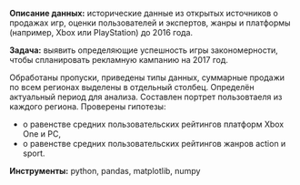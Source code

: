 **Описание данных:** исторические данные из открытых источников о продажах игр, оценки пользователей и экспертов, жанры и платформы (например, Xbox или PlayStation) до 2016 года.

**Задача:** выявить определяющие успешность игры закономерности, чтобы спланировать рекламную кампанию на 2017 год.

Обработаны пропуски, приведены типы данных, суммарные продажи по всем регионах выделены в отдельный столбец. Определён актуальный период для анализа. Составлен портрет пользовтаеля из каждого региона.
Проверены гипотезы:
- о равенстве средних пользовательских рейтингов платформ Xbox One и PC,
- о равенстве средних пользовательских рейтингов жанров action и sport. 

**Инструменты:** python, pandas, matplotlib, numpy
